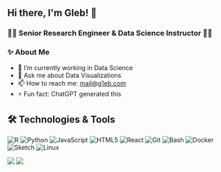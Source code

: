 ## Hi there, I'm Gleb! 👋
### 🧑‍💻 Senior Research Engineer & Data Science Instructor 👨‍🏫

### ✨ About Me
- 🔭 I’m currently working in Data Science
- 💬 Ask me about Data Visualizations
- 📫 How to reach me: mail@g1eb.com
- ⚡ Fun fact: ChatGPT generated this

## 🛠️ Technologies & Tools
![R](https://img.shields.io/badge/Code-R-informational?style=flat&logo=r&logoColor=white&color=276DC3)
![Python](https://img.shields.io/badge/Code-Python-informational?style=flat&logo=python&logoColor=white&color=3776AB)
![JavaScript](https://img.shields.io/badge/Code-JavaScript-informational?style=flat&logo=javascript&logoColor=white&color=F7DF1E)
![HTML5](https://img.shields.io/badge/Code-HTML5-informational?style=flat&logo=html5&logoColor=white&color=E34F26)
![React](https://img.shields.io/badge/Code-React-informational?style=flat&logo=react&logoColor=white&color=61DAFB)
![Git](https://img.shields.io/badge/Tools-Git-informational?style=flat&logo=git&logoColor=white&color=F05032)
![Bash](https://img.shields.io/badge/Tools-Bash-informational?style=flat&logo=gnu-bash&logoColor=white&color=4EAA25)
![Docker](https://img.shields.io/badge/Tools-Docker-informational?style=flat&logo=docker&logoColor=white&color=2496ED)
![Sketch](https://img.shields.io/badge/Tools-Sketch-informational?style=flat&logo=sketch&logoColor=white&color=F7B500)
![Linux](https://img.shields.io/badge/OS-Linux-informational?style=flat&logo=linux&logoColor=black&color=4D4D4D)




<!-- GitHub Stats Visualizations -->
<!-- ![My GitHub Stats](https://github-readme-stats.vercel.app/api?username=g1eb&show_icons=true) -->
<!-- ![](https://github-readme-streak-stats.herokuapp.com/?user=g1eb&theme=tokyonight&hide_border=false) -->
![](https://github-readme-stats.vercel.app/api?username=g1eb&theme=tokyonight&show_icons=true&hide_border=true&count_private=true)
![](https://github-readme-stats.vercel.app/api/top-langs/?username=g1eb&theme=tokyonight&show_icons=true&hide_border=true)

